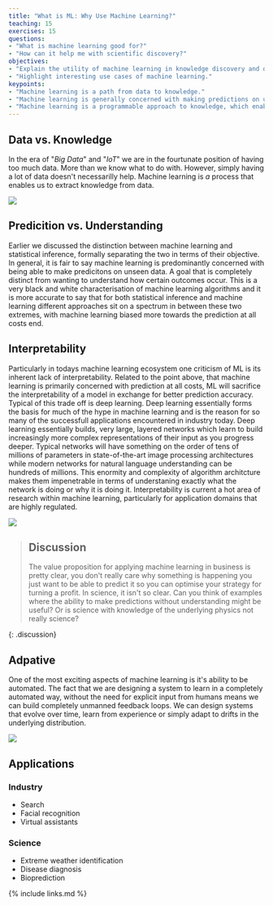 ```yaml
---
title: "What is ML: Why Use Machine Learning?"
teaching: 15
exercises: 15
questions:
- "What is machine learning good for?"
- "How can it help me with scientific discovery?"
objectives:
- "Explain the utility of machine learning in knowledge discovery and data mining."
- "Highlight interesting use cases of machine learning."
keypoints:
- "Machine learning is a path from data to knowledge."
- "Machine learning is generally concerned with making predictions on unseen data, without concern for why those predictions are made."
- "Machine learning is a programmable approach to knowledge, which enables an adpative hands-off approach to modelling and prediction."
---
```

## Data vs. Knowledge
In the era of "*Big Data*" and "*IoT*" we are in the fourtunate position of having too much data.
More than we know what to do with.
However, simply having a lot of data doesn't necessarilly help.
Machine learning is *a* process that enables us to extract knowledge from data.

![](../fig/data_to_knowledge.png)

## Predicition vs. Understanding

Earlier we discussed the distinction between machine learning and statistical inference, formally separating the two in terms of their objective.
In general, it is fair to say machine learning is predominantly concerned with being able to make predicitons on unseen data.
A goal that is completely distinct from wanting to understand how certain outcomes occur.
This is a very black and white characterisation of machine learning algorithms and it is more accurate to say that for both statistical inference and machine learning different approaches sit on a spectrum in between these two extremes, with machine learning biased more towards the prediction at all costs end.

## Interpretability

Particularly in todays machine learning ecosystem one criticism of ML is its inherent lack of interpretability.
Related to the point above, that machine learning is primarily concerned with prediction at all costs, ML will sacrifice the interpretability of a model in exchange for better prediction accuracy.
Typical of this trade off is deep learning.
Deep learning essentially forms the basis for much of the hype in machine learning and is the reason for so many of the successfull applications encountered in industry today.
Deep learning essentially builds, very large, layered networks which learn to build increasingly more complex representations of their input as you progress deeper.
Typical networks will have something on the order of tens of millions of parameters in state-of-the-art image processing architectures while modern networks for natural language understanding can be hundreds of millions.
This enormity and complexity of algorithm architcture makes them impenetrable in terms of understaning exactly what the network is doing or why it is doing it.
Interpretability is current a hot area of research within machine learning, particularly for application domains that are highly regulated.

![](../fig/interpretability.png)

> ## Discussion
>
> The value proposition for applying machine learning in business is pretty clear, you don't really care why something is happening you just want to be able to predict it so you can optimise your strategy for turning a profit.
> In science, it isn't so clear.
> Can you think of examples where the ability to make predictions without understanding might be useful?
> Or is science with knowledge of the underlying physics not really science?
> 
{: .discussion}

## Adpative

One of the most exciting aspects of machine learning is it's ability to be automated.
The fact that we are designing a system to learn in a completely automated way, without the need for explicit input from humans means we can build completely unmanned feedback loops.
We can design systems that evolve over time, learn from experience or simply adapt to drifts in the underlying distribution.

![](../fig/lifecycle.png)

## Applications

### Industry

- Search
- Facial recognition
- Virtual assistants

### Science

- Extreme weather identification
- Disease diagnosis
- Bioprediction

{% include links.md %}
